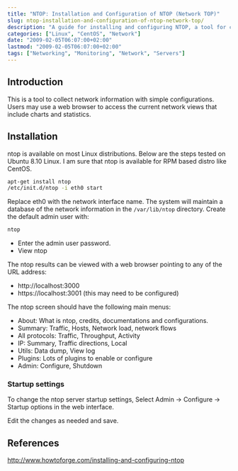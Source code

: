 ```yaml
---
title: "NTOP: Installation and Configuration of NTOP (Network TOP)"
slug: ntop-installation-and-configuration-of-ntop-network-top/
description: "A guide for installing and configuring NTOP, a tool for collecting network information with simple configurations and web interface for viewing network statistics."
categories: ["Linux", "CentOS", "Network"]
date: "2009-02-05T06:07:00+02:00"
lastmod: "2009-02-05T06:07:00+02:00"
tags: ["Networking", "Monitoring", "Network", "Servers"]
---
```


## Introduction

This is a tool to collect network information with simple configurations. Users may use a web browser to access the current network views that include charts and statistics.

## Installation

ntop is available on most Linux distributions. Below are the steps tested on Ubuntu 8.10 Linux. I am sure that ntop is available for RPM based distro like CentOS.

```bash
apt-get install ntop
/etc/init.d/ntop -i eth0 start
```

Replace eth0 with the network interface name. The system will maintain a database of the network information in the `/var/lib/ntop` directory. Create the default admin user with:

```bash
ntop
```

* Enter the admin user password.
* View ntop

The ntop results can be viewed with a web browser pointing to any of the URL address:

* http://localhost:3000
* https://localhost:3001 (this may need to be configured)

The ntop screen should have the following main menus:

* About: What is ntop, credits, documentations and configurations.
* Summary: Traffic, Hosts, Network load, network flows
* All protocols: Traffic, Throughput, Activity
* IP: Summary, Traffic directions, Local
* Utils: Data dump, View log
* Plugins: Lots of plugins to enable or configure
* Admin: Configure, Shutdown

### Startup settings

To change the ntop server startup settings, Select Admin -> Configure -> Startup options in the web interface.

Edit the changes as needed and save.

## References

http://www.howtoforge.com/installing-and-configuring-ntop
